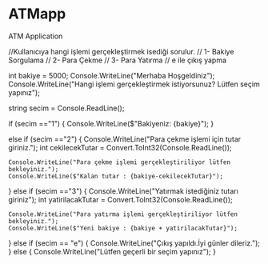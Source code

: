 # ATMapp
ATM Application

//Kullanıcıya hangi işlemi gerçekleştirmek isediği sorulur.
// 1- Bakiye Sorgulama
// 2- Para Çekme
// 3- Para Yatırma
// e ile çıkış yapma

int bakiye = 5000;
Console.WriteLine("Merhaba Hoşgeldiniz");
Console.WriteLine("Hangi işlemi gerçekleştirmek istiyorsunuz? Lütfen seçim yapınız");

string secim = Console.ReadLine();

if (secim =="1")
{
    Console.WriteLine($"Bakiyeniz: {bakiye}");
}

else if (secim =="2")
{
    Console.WriteLine("Para çekme işlemi için tutar giriniz.");
    int cekilecekTutar = Convert.ToInt32(Console.ReadLine());

    Console.WriteLine("Para çekme işlemi gerçekleştiriliyor lütfen bekleyiniz.");
    Console.WriteLine($"Kalan tutar : {bakiye-cekilecekTutar}");
}
else if (secim =="3")
{
    Console.WriteLine("Yatırmak istediğiniz tutarı giriniz");
    int yatirilacakTutar = Convert.ToInt32(Console.ReadLine());

    Console.WriteLine("Para yatırma işlemi gerçekleştiriliyor lütfen bekleyiniz.");
    Console.WriteLine($"Yeni bakiye : {bakiye + yatirilacakTutar}");
}
else if (secim == "e")
{
    Console.WriteLine("Çıkış yapıldı.İyi günler dileriz.");
}
else
{
    Console.WriteLine("Lütfen geçerli bir seçim yapınız");
}

